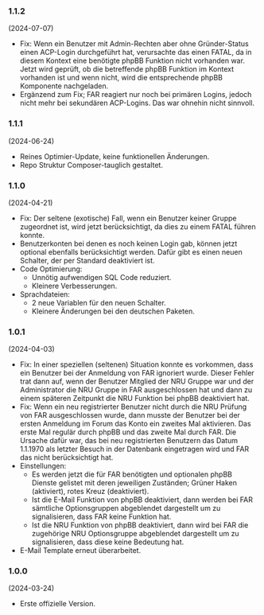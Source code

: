 ### 1.1.2
(2024-07-07)
* Fix: Wenn ein Benutzer mit Admin-Rechten aber ohne Gründer-Status einen ACP-Login durchgeführt hat, verursachte das einen FATAL, da in diesem Kontext eine benötigte phpBB Funktion nicht vorhanden war. Jetzt wird geprüft, ob die betreffende phpBB Funktion im Kontext vorhanden ist und wenn nicht, wird die entsprechende phpBB Komponente nachgeladen.
* Ergänzend zum Fix; FAR reagiert nur noch bei primären Logins, jedoch nicht mehr bei sekundären ACP-Logins. Das war ohnehin nicht sinnvoll.

### 1.1.1
(2024-06-24)

* Reines Optimier-Update, keine funktionellen Änderungen.
* Repo Struktur Composer-tauglich gestaltet.

### 1.1.0
(2024-04-21)

* Fix: Der seltene (exotische) Fall, wenn ein Benutzer keiner Gruppe zugeordnet ist, wird jetzt berücksichtigt, da dies zu einem FATAL führen konnte.
* Benutzerkonten bei denen es noch keinen Login gab, können jetzt optional ebenfalls berücksichtigt werden. Dafür gibt es einen neuen Schalter, der per Standard deaktiviert ist.
* Code Optimierung:
  * Unnötig aufwendigen SQL Code reduziert.
  * Kleinere Verbesserungen.
* Sprachdateien:
  * 2 neue Variablen für den neuen Schalter.
  * Kleinere Änderungen bei den deutschen Paketen.

### 1.0.1
(2024-04-03)

* Fix: In einer speziellen (seltenen) Situation konnte es vorkommen, dass ein Benutzer bei der Anmeldung von FAR ignoriert wurde. Dieser Fehler trat dann auf, wenn der Benutzer Mitglied der NRU Gruppe war und der Administrator die NRU Gruppe in FAR ausgeschlossen hat und dann zu einem späteren Zeitpunkt die NRU Funktion bei phpBB deaktiviert hat.
* Fix: Wenn ein neu registrierter Benutzer nicht durch die NRU Prüfung von FAR ausgeschlossen wurde, dann musste der Benutzer bei der ersten Anmeldung im Forum das Konto ein zweites Mal aktivieren. Das erste Mal regulär durch phpBB und das zweite Mal durch FAR. Die Ursache dafür war, das bei neu registrierten Benutzern das Datum 1.1.1970 als letzter Besuch in der Datenbank eingetragen wird und FAR das nicht berücksichtigt hat.
* Einstellungen:
  * Es werden jetzt die für FAR benötigten und optionalen phpBB Dienste gelistet mit deren jeweiligen Zuständen; Grüner Haken (aktiviert), rotes Kreuz (deaktiviert).
  * Ist die E-Mail Funktion von phpBB deaktiviert, dann werden bei FAR sämtliche Optionsgruppen abgeblendet dargestellt um zu signalisieren, dass FAR keine Funktion hat.
  * Ist die NRU Funktion von phpBB deaktiviert, dann wird bei FAR die zugehörige NRU Optionsgruppe abgeblendet dargestellt um zu signalisieren, dass diese keine Bedeutung hat.
* E-Mail Template erneut überarbeitet.

### 1.0.0
(2024-03-24)

* Erste offizielle Version.
